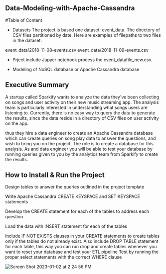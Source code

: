 ## Data-Modeling-with-Apache-Cassandra

#Table of Content 

 - Datasets
The project is based  one dataset: event_data. The directory of CSV files partitioned by date. Here are examples of filepaths to two files in the dataset:

event_data/2018-11-08-events.csv
event_data/2018-11-09-events.csv

- Prject include Jupyer notebook process the event_datafile_new.csv.

- Modeling of NoSQL database or Apache Cassandra database


## Executive Summary

A startup called Sparkify wants to analyze the data they've been collecting on songs and user activity on their new music streaming app. The analysis team is particularly interested in understanding what songs users are listening to. Currently, there is no easy way to query the data to generate the results, since the data reside in a directory of CSV files on user activity on the app.

thus they hire a data engineer to create an Apache Cassandra database which can create queries on song play data to answer the questions, and wish to bring you on the project. The role is to create a database for this analysis. As and data engineer you will be able to test your database by running queries given to you by the analytics team from Sparkify to create the results.




## How to Install & Run the Project

Design tables to answer the queries outlined in the project template

Write Apache Cassandra CREATE KEYSPACE and SET KEYSPACE statements

Develop the CREATE statement for each of the tables to address each question

Load the data with INSERT statement for each of the tables

Include IF NOT EXISTS clauses in your CREATE statements to create tables only if the tables do not already exist. Also include DROP TABLE statement for each table, this way you can run drop and create tables whenever you want to reset your database and test your ETL pipeline
Test by running the proper select statements with the correct WHERE clause

![Screen Shot 2023-01-02 at 2 24 56 PM](https://user-images.githubusercontent.com/103359089/210189622-7104a043-66e6-46e4-b365-e96cfcddf4aa.png)



